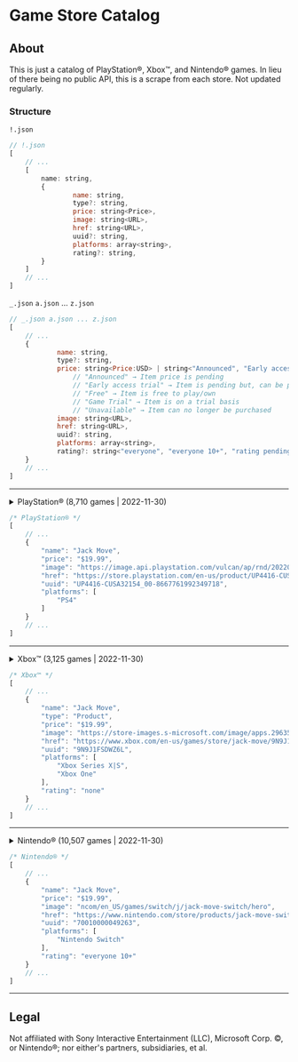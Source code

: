 # Game Store Catalog

## About

This is just a catalog of PlayStation&reg;, Xbox&trade;, and Nintendo&reg; games. In lieu of there being no public API, this is a scrape from each store. Not updated regularly.

### Structure

`!.json`

```js
// !.json
[
    // ...
    [
        name: string,
        {
                name: string,
                type?: string,
                price: string<Price>,
                image: string<URL>,
                href: string<URL>,
                uuid?: string,
                platforms: array<string>,
                rating?: string,
        }
    ]
    // ...
]
```

`_.json` `a.json` ... `z.json`

```js
// _.json a.json ... z.json
[
    // ...
    {
            name: string,
            type?: string,
            price: string<Price:USD> | string<"Announced", "Early access trial", "Free", "Game Trial", "Unavailable">,
                // "Announced" → Item price is pending
                // "Early access trial" → Item is pending but, can be played on a trial basis
                // "Free" → Item is free to play/own
                // "Game Trial" → Item is on a trial basis
                // "Unavailable" → Item can no longer be purchased
            image: string<URL>,
            href: string<URL>,
            uuid?: string,
            platforms: array<string>,
            rating?: string<"everyone", "everyone 10+", "rating pending", "teen", "mature 17+", "none">,
    }
    // ...
]
```

----

<details><summary>PlayStation&reg; (8,710 games | 2022-11-30)</summary>

[`!.json`](https://raw.githubusercontent.com/Ephellon/game-store-catalog/main/psn/!.json) - All games (large file size)

  - Saved as a `Map` → `[ [Name, Properties] ]`

[`_.json`](https://raw.githubusercontent.com/Ephellon/game-store-catalog/main/psn/_.json) - All games that begin with a non-alphabetic character (`0` `[` etc.)

  - e.g. `0 Degrees` `[PROTOTYPE™]` `#Funtime`

[`a.json`](https://raw.githubusercontent.com/Ephellon/game-store-catalog/main/psn/a.json) - All games that begin with `A`

[`b.json`](https://raw.githubusercontent.com/Ephellon/game-store-catalog/main/psn/b.json) - All games that begin with `B`

[`c.json`](https://raw.githubusercontent.com/Ephellon/game-store-catalog/main/psn/c.json) - All games that begin with `C`

[`d.json`](https://raw.githubusercontent.com/Ephellon/game-store-catalog/main/psn/d.json) - All games that begin with `D`

[`e.json`](https://raw.githubusercontent.com/Ephellon/game-store-catalog/main/psn/e.json) - All games that begin with `E`

[`f.json`](https://raw.githubusercontent.com/Ephellon/game-store-catalog/main/psn/f.json) - All games that begin with `F`

[`g.json`](https://raw.githubusercontent.com/Ephellon/game-store-catalog/main/psn/g.json) - All games that begin with `G`

[`h.json`](https://raw.githubusercontent.com/Ephellon/game-store-catalog/main/psn/h.json) - All games that begin with `H`

[`i.json`](https://raw.githubusercontent.com/Ephellon/game-store-catalog/main/psn/i.json) - All games that begin with `I`

[`j.json`](https://raw.githubusercontent.com/Ephellon/game-store-catalog/main/psn/j.json) - All games that begin with `J`

[`k.json`](https://raw.githubusercontent.com/Ephellon/game-store-catalog/main/psn/k.json) - All games that begin with `K`

[`l.json`](https://raw.githubusercontent.com/Ephellon/game-store-catalog/main/psn/l.json) - All games that begin with `L`

[`m.json`](https://raw.githubusercontent.com/Ephellon/game-store-catalog/main/psn/m.json) - All games that begin with `M`

[`n.json`](https://raw.githubusercontent.com/Ephellon/game-store-catalog/main/psn/n.json) - All games that begin with `N`

[`o.json`](https://raw.githubusercontent.com/Ephellon/game-store-catalog/main/psn/o.json) - All games that begin with `O`

[`p.json`](https://raw.githubusercontent.com/Ephellon/game-store-catalog/main/psn/p.json) - All games that begin with `P`

[`q.json`](https://raw.githubusercontent.com/Ephellon/game-store-catalog/main/psn/q.json) - All games that begin with `Q`

[`r.json`](https://raw.githubusercontent.com/Ephellon/game-store-catalog/main/psn/r.json) - All games that begin with `R`

[`s.json`](https://raw.githubusercontent.com/Ephellon/game-store-catalog/main/psn/s.json) - All games that begin with `S`

[`t.json`](https://raw.githubusercontent.com/Ephellon/game-store-catalog/main/psn/t.json) - All games that begin with `T`

[`u.json`](https://raw.githubusercontent.com/Ephellon/game-store-catalog/main/psn/u.json) - All games that begin with `U`

[`v.json`](https://raw.githubusercontent.com/Ephellon/game-store-catalog/main/psn/v.json) - All games that begin with `V`

[`w.json`](https://raw.githubusercontent.com/Ephellon/game-store-catalog/main/psn/w.json) - All games that begin with `W`

[`x.json`](https://raw.githubusercontent.com/Ephellon/game-store-catalog/main/psn/x.json) - All games that begin with `X`

[`y.json`](https://raw.githubusercontent.com/Ephellon/game-store-catalog/main/psn/y.json) - All games that begin with `Y`

[`z.json`](https://raw.githubusercontent.com/Ephellon/game-store-catalog/main/psn/z.json) - All games that begin with `Z`

</details>

```js
/* PlayStation® */
[
    // ...
    {
        "name": "Jack Move",
        "price": "$19.99",
        "image": "https://image.api.playstation.com/vulcan/ap/rnd/202208/0311/QNhcccNfqdO0Yf8gMo4yVnv0.png",
        "href": "https://store.playstation.com/en-us/product/UP4416-CUSA32154_00-8667761992349718",
        "uuid": "UP4416-CUSA32154_00-8667761992349718",
        "platforms": [
            "PS4"
        ]
    }
    // ...
]
```

----

<details><summary>Xbox&trade; (3,125 games | 2022-11-30)</summary>

[`!.json`](https://raw.githubusercontent.com/Ephellon/game-store-catalog/main/xbox/!.json) - All games (large file size)

  - Saved as a `Map` → `[ [Name, Properties] ]`

[`_.json`](https://raw.githubusercontent.com/Ephellon/game-store-catalog/main/xbox/_.json) - All games that begin with a non-alphabetic character (`0` `[` etc.)

  - e.g. `20XX` `3on3 FreeStyle` `890B`

[`a.json`](https://raw.githubusercontent.com/Ephellon/game-store-catalog/main/xbox/a.json) - All games that begin with `A`

[`b.json`](https://raw.githubusercontent.com/Ephellon/game-store-catalog/main/xbox/b.json) - All games that begin with `B`

[`c.json`](https://raw.githubusercontent.com/Ephellon/game-store-catalog/main/xbox/c.json) - All games that begin with `C`

[`d.json`](https://raw.githubusercontent.com/Ephellon/game-store-catalog/main/xbox/d.json) - All games that begin with `D`

[`e.json`](https://raw.githubusercontent.com/Ephellon/game-store-catalog/main/xbox/e.json) - All games that begin with `E`

[`f.json`](https://raw.githubusercontent.com/Ephellon/game-store-catalog/main/xbox/f.json) - All games that begin with `F`

[`g.json`](https://raw.githubusercontent.com/Ephellon/game-store-catalog/main/xbox/g.json) - All games that begin with `G`

[`h.json`](https://raw.githubusercontent.com/Ephellon/game-store-catalog/main/xbox/h.json) - All games that begin with `H`

[`i.json`](https://raw.githubusercontent.com/Ephellon/game-store-catalog/main/xbox/i.json) - All games that begin with `I`

[`j.json`](https://raw.githubusercontent.com/Ephellon/game-store-catalog/main/xbox/j.json) - All games that begin with `J`

[`k.json`](https://raw.githubusercontent.com/Ephellon/game-store-catalog/main/xbox/k.json) - All games that begin with `K`

[`l.json`](https://raw.githubusercontent.com/Ephellon/game-store-catalog/main/xbox/l.json) - All games that begin with `L`

[`m.json`](https://raw.githubusercontent.com/Ephellon/game-store-catalog/main/xbox/m.json) - All games that begin with `M`

[`n.json`](https://raw.githubusercontent.com/Ephellon/game-store-catalog/main/xbox/n.json) - All games that begin with `N`

[`o.json`](https://raw.githubusercontent.com/Ephellon/game-store-catalog/main/xbox/o.json) - All games that begin with `O`

[`p.json`](https://raw.githubusercontent.com/Ephellon/game-store-catalog/main/xbox/p.json) - All games that begin with `P`

[`q.json`](https://raw.githubusercontent.com/Ephellon/game-store-catalog/main/xbox/q.json) - All games that begin with `Q`

[`r.json`](https://raw.githubusercontent.com/Ephellon/game-store-catalog/main/xbox/r.json) - All games that begin with `R`

[`s.json`](https://raw.githubusercontent.com/Ephellon/game-store-catalog/main/xbox/s.json) - All games that begin with `S`

[`t.json`](https://raw.githubusercontent.com/Ephellon/game-store-catalog/main/xbox/t.json) - All games that begin with `T`

[`u.json`](https://raw.githubusercontent.com/Ephellon/game-store-catalog/main/xbox/u.json) - All games that begin with `U`

[`v.json`](https://raw.githubusercontent.com/Ephellon/game-store-catalog/main/xbox/v.json) - All games that begin with `V`

[`w.json`](https://raw.githubusercontent.com/Ephellon/game-store-catalog/main/xbox/w.json) - All games that begin with `W`

[`x.json`](https://raw.githubusercontent.com/Ephellon/game-store-catalog/main/xbox/x.json) - All games that begin with `X`

[`y.json`](https://raw.githubusercontent.com/Ephellon/game-store-catalog/main/xbox/y.json) - All games that begin with `Y`

[`z.json`](https://raw.githubusercontent.com/Ephellon/game-store-catalog/main/xbox/z.json) - All games that begin with `Z`

</details>

```js
/* Xbox™ */
[
    // ...
    {
        "name": "Jack Move",
        "type": "Product",
        "price": "$19.99",
        "image": "https://store-images.s-microsoft.com/image/apps.29635.13536821765519749.cfbde45b-cbb1-4694-a1bd-57f40c566293.65bcd4ae-e8e3-4b8a-a47f-c99cb9da90cc?w=200",
        "href": "https://www.xbox.com/en-us/games/store/jack-move/9N9J1FSDWZ6L",
        "uuid": "9N9J1FSDWZ6L",
        "platforms": [
            "Xbox Series X|S",
            "Xbox One"
        ],
        "rating": "none"
    }
    // ...
]
```

----

<details><summary>Nintendo&reg; (10,507 games | 2022-11-30)</summary>

[`!.json`](https://raw.githubusercontent.com/Ephellon/game-store-catalog/main/nintendo/!.json) - All games (large file size)

  - Saved as a `Map` → `[ [Name, Properties] ]`

[`_.json`](https://raw.githubusercontent.com/Ephellon/game-store-catalog/main/nintendo/_.json) - All games that begin with a non-alphabetic character (`0` `[` etc.)

  - e.g. `密室のサクリファイス／ABYSS OF THE SACRIFICE` `3D ADVANTIME` `8Doors: Arum's Afterlife Adventure`

[`a.json`](https://raw.githubusercontent.com/Ephellon/game-store-catalog/main/nintendo/a.json) - All games that begin with `A`

[`b.json`](https://raw.githubusercontent.com/Ephellon/game-store-catalog/main/nintendo/b.json) - All games that begin with `B`

[`c.json`](https://raw.githubusercontent.com/Ephellon/game-store-catalog/main/nintendo/c.json) - All games that begin with `C`

[`d.json`](https://raw.githubusercontent.com/Ephellon/game-store-catalog/main/nintendo/d.json) - All games that begin with `D`

[`e.json`](https://raw.githubusercontent.com/Ephellon/game-store-catalog/main/nintendo/e.json) - All games that begin with `E`

[`f.json`](https://raw.githubusercontent.com/Ephellon/game-store-catalog/main/nintendo/f.json) - All games that begin with `F`

[`g.json`](https://raw.githubusercontent.com/Ephellon/game-store-catalog/main/nintendo/g.json) - All games that begin with `G`

[`h.json`](https://raw.githubusercontent.com/Ephellon/game-store-catalog/main/nintendo/h.json) - All games that begin with `H`

[`i.json`](https://raw.githubusercontent.com/Ephellon/game-store-catalog/main/nintendo/i.json) - All games that begin with `I`

[`j.json`](https://raw.githubusercontent.com/Ephellon/game-store-catalog/main/nintendo/j.json) - All games that begin with `J`

[`k.json`](https://raw.githubusercontent.com/Ephellon/game-store-catalog/main/nintendo/k.json) - All games that begin with `K`

[`l.json`](https://raw.githubusercontent.com/Ephellon/game-store-catalog/main/nintendo/l.json) - All games that begin with `L`

[`m.json`](https://raw.githubusercontent.com/Ephellon/game-store-catalog/main/nintendo/m.json) - All games that begin with `M`

[`n.json`](https://raw.githubusercontent.com/Ephellon/game-store-catalog/main/nintendo/n.json) - All games that begin with `N`

[`o.json`](https://raw.githubusercontent.com/Ephellon/game-store-catalog/main/nintendo/o.json) - All games that begin with `O`

[`p.json`](https://raw.githubusercontent.com/Ephellon/game-store-catalog/main/nintendo/p.json) - All games that begin with `P`

[`q.json`](https://raw.githubusercontent.com/Ephellon/game-store-catalog/main/nintendo/q.json) - All games that begin with `Q`

[`r.json`](https://raw.githubusercontent.com/Ephellon/game-store-catalog/main/nintendo/r.json) - All games that begin with `R`

[`s.json`](https://raw.githubusercontent.com/Ephellon/game-store-catalog/main/nintendo/s.json) - All games that begin with `S`

[`t.json`](https://raw.githubusercontent.com/Ephellon/game-store-catalog/main/nintendo/t.json) - All games that begin with `T`

[`u.json`](https://raw.githubusercontent.com/Ephellon/game-store-catalog/main/nintendo/u.json) - All games that begin with `U`

[`v.json`](https://raw.githubusercontent.com/Ephellon/game-store-catalog/main/nintendo/v.json) - All games that begin with `V`

[`w.json`](https://raw.githubusercontent.com/Ephellon/game-store-catalog/main/nintendo/w.json) - All games that begin with `W`

[`x.json`](https://raw.githubusercontent.com/Ephellon/game-store-catalog/main/nintendo/x.json) - All games that begin with `X`

[`y.json`](https://raw.githubusercontent.com/Ephellon/game-store-catalog/main/nintendo/y.json) - All games that begin with `Y`

[`z.json`](https://raw.githubusercontent.com/Ephellon/game-store-catalog/main/nintendo/z.json) - All games that begin with `Z`

</details>

```js
/* Nintendo® */
[
    // ...
    {
        "name": "Jack Move",
        "price": "$19.99",
        "image": "ncom/en_US/games/switch/j/jack-move-switch/hero",
        "href": "https://www.nintendo.com/store/products/jack-move-switch/",
        "uuid": "70010000049263",
        "platforms": [
            "Nintendo Switch"
        ],
        "rating": "everyone 10+"
    }
    // ...
]
```

----

## Legal

Not affiliated with Sony Interactive Entertainment (LLC), Microsoft Corp. &copy;, or Nintendo&reg;; nor either's partners, subsidiaries, et al.
